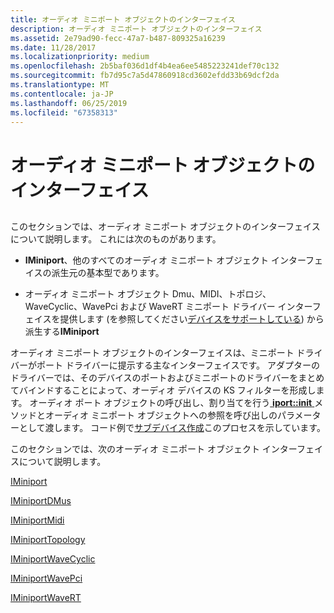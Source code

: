 ```yaml
---
title: オーディオ ミニポート オブジェクトのインターフェイス
description: オーディオ ミニポート オブジェクトのインターフェイス
ms.assetid: 2e79ad90-fecc-47a7-b487-809325a16239
ms.date: 11/28/2017
ms.localizationpriority: medium
ms.openlocfilehash: 2b5baf036d1df4b4ea6ee5485223241def70c132
ms.sourcegitcommit: fb7d95c7a5d47860918cd3602efdd33b69dcf2da
ms.translationtype: MT
ms.contentlocale: ja-JP
ms.lasthandoff: 06/25/2019
ms.locfileid: "67358313"
---
```

# <a name="audio-miniport-object-interfaces"></a>オーディオ ミニポート オブジェクトのインターフェイス


## <span id="ddk_audio_miniport_object_interfaces_ks"></span><span id="DDK_AUDIO_MINIPORT_OBJECT_INTERFACES_KS"></span>


このセクションでは、オーディオ ミニポート オブジェクトのインターフェイスについて説明します。 これには次のものがあります。

-   **IMiniport**、他のすべてのオーディオ ミニポート オブジェクト インターフェイスの派生元の基本型であります。

-   オーディオ ミニポート オブジェクト Dmu、MIDI、トポロジ、WaveCyclic、WavePci および WaveRT ミニポート ドライバー インターフェイスを提供します (を参照してください[デバイスをサポートしている](https://docs.microsoft.com/windows-hardware/drivers/audio/supporting-a-device)) から派生する**IMiniport**

オーディオ ミニポート オブジェクトのインターフェイスは、ミニポート ドライバーがポート ドライバーに提示する主なインターフェイスです。 アダプターのドライバーでは、そのデバイスのポートおよびミニポートのドライバーをまとめてバインドすることによって、オーディオ デバイスの KS フィルターを形成します。 オーディオ ポート オブジェクトの呼び出し、割り当てを行う[ **iport::init** ](https://docs.microsoft.com/windows-hardware/drivers/ddi/content/portcls/nf-portcls-iport-init)メソッドとオーディオ ミニポート オブジェクトへの参照を呼び出しのパラメーターとして渡します。 コード例で[サブデバイス作成](https://docs.microsoft.com/windows-hardware/drivers/audio/subdevice-creation)このプロセスを示しています。

このセクションでは、次のオーディオ ミニポート オブジェクト インターフェイスについて説明します。

[IMiniport](https://docs.microsoft.com/windows-hardware/drivers/ddi/content/portcls/nn-portcls-iminiport)

[IMiniportDMus](https://docs.microsoft.com/windows-hardware/drivers/ddi/content/dmusicks/nn-dmusicks-iminiportdmus)

[IMiniportMidi](https://docs.microsoft.com/windows-hardware/drivers/ddi/content/portcls/nn-portcls-iminiportmidi)

[IMiniportTopology](https://docs.microsoft.com/windows-hardware/drivers/ddi/content/portcls/nn-portcls-iminiporttopology)

[IMiniportWaveCyclic](https://docs.microsoft.com/windows-hardware/drivers/ddi/content/portcls/nn-portcls-iminiportwavecyclic)

[IMiniportWavePci](https://docs.microsoft.com/windows-hardware/drivers/ddi/content/portcls/nn-portcls-iminiportwavepci)

[IMiniportWaveRT](https://docs.microsoft.com/windows-hardware/drivers/ddi/content/portcls/nn-portcls-iminiportwavert)

 

 





